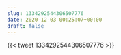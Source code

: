```yaml
---
slug: 1334292544306507776
date: 2020-12-03 00:25:07+00:00
draft: false
---
```


{{< tweet 1334292544306507776 >}}
